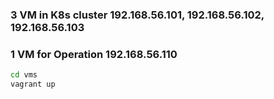 ### 3 VM in K8s cluster 192.168.56.101, 192.168.56.102, 192.168.56.103
### 1 VM for Operation 192.168.56.110

```bash
cd vms
vagrant up
```